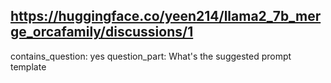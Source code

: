 ## https://huggingface.co/yeen214/llama2_7b_merge_orcafamily/discussions/1

contains_question: yes
question_part: What's the suggested prompt template
